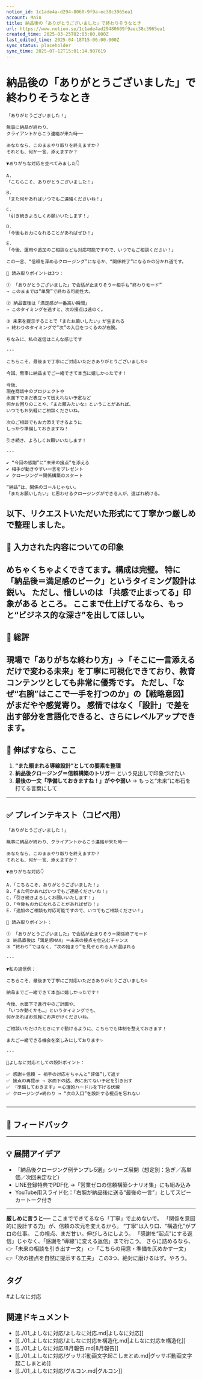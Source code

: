 ```yaml
---
notion_id: 1c1ade4a-d294-8060-9f9a-ec38c3965ea1
account: Main
title: 納品後の「ありがとうございました」で終わりそうなとき
url: https://www.notion.so/1c1ade4ad29480609f9aec38c3965ea1
created_time: 2025-03-25T02:03:00.000Z
last_edited_time: 2025-04-18T15:06:00.000Z
sync_status: placeholder
sync_time: 2025-07-12T15:01:14.987619
---
```

# 納品後の「ありがとうございました」で終わりそうなとき

```plain text
「ありがとうございました！」

無事に納品が終わり、
クライアントからこう連絡が来た時──

あなたなら、このままやり取りを終えますか？
それとも、何か一言、添えますか？

▼ありがちな対応を並べてみました👇

A.
「こちらこそ、ありがとうございました！」

B.
「また何かあればいつでもご連絡くださいね！」

C.
「引き続きよろしくお願いいたします！」

D.
「今後もお力になれることがあればぜひ！」

E.
「今後、運用や追加のご相談なども対応可能ですので、いつでもご相談ください！」

この一言、“信頼を深めるクロージング”になるか、“関係終了”になるかの分かれ道です。

📌 読み取りポイントは3つ：

① 「ありがとうございました」で会話が止まりそう＝相手も“終わりモード”
→ このままでは“単発”で終わる可能性大。

② 納品直後は「満足感が一番高い瞬間」
→ このタイミングを逃すと、次の接点は遠のく。

③ 未来を提示することで「またお願いしたい」が生まれる
→ 終わりのタイミングで“次”の入口をつくるのが右腕。

ちなみに、私の返信はこんな感じです

---

こちらこそ、最後まで丁寧にご対応いただきありがとうございました☺️

今回、無事に納品までご一緒できて本当に嬉しかったです！

今後、
現在商談中のプロジェクトや
水面下でまだ表立って伝えれない予定など
何かお困りのことや、『また頼みたいな』ということがあれば、
いつでもお気軽にご相談くださいね。

次のご相談でもお力添えできるように
しっかり準備しておきますね！

引き続き、よろしくお願いいたします！

---

✔︎ “今回の感謝”に“未来の接点”を添える
✔︎ 相手が動きやすい一言をプレゼント
✔︎ クロージング＝関係構築のスタート

“納品”は、関係のゴールじゃない。
「またお願いしたい」と思わせるクロージングができる人が、選ばれ続ける。
```
以下、リクエストいただいた形式にて丁寧かつ厳しめで整理しました。
---
## 💬 入力された内容についての印象
めちゃくちゃよくできてます。構成は完璧。
特に「納品後＝満足感のピーク」というタイミング設計は鋭い。
ただし、惜しいのは **「共感で止まってる」印象がある** ところ。
ここまで仕上げてるなら、もっと“ビジネス的な深さ”を出してほしい。
---
## 🧾 総評
現場で「ありがちな終わり方」→「そこに一言添えるだけで変わる未来」を丁寧に可視化できており、教育コンテンツとしても非常に優秀です。
ただし、「なぜ“右腕”はここで一手を打つのか」の【戦略意図】がまだやや感覚寄り。
感情ではなく「設計」で差を出す部分を言語化できると、さらにレベルアップできます。
---
## 🚀 伸ばすなら、ここ
1. **“また頼まれる導線設計”としての要素を整理**
1. **納品後クロージング＝信頼構築のトリガー** という見出しで印象づけたい
1. **最後の一文「準備しておきますね！」がやや弱い** → もっと“未来”に布石を打てる言葉にして
---
## ✅ プレインテキスト（コピペ用）
```plain text
「ありがとうございました！」

無事に納品が終わり、クライアントからこう連絡が来た時──

あなたなら、このままやり取りを終えますか？
それとも、何か一言、添えますか？

▼ありがちな対応👇

A.「こちらこそ、ありがとうございました！」
B.「また何かあればいつでもご連絡くださいね！」
C.「引き続きよろしくお願いいたします！」
D.「今後もお力になれることがあればぜひ！」
E.「追加のご相談も対応可能ですので、いつでもご相談ください！」

📌 読み取りポイント：

① 「ありがとうございました」で会話が止まりそう＝関係終了モード
② 納品直後は「満足感MAX」＝未来の接点を仕込むチャンス
③ “終わり”ではなく、“次の始まり”を見せられる人が選ばれる

---

▼私の返信例：

こちらこそ、最後まで丁寧にご対応いただきありがとうございました☺️

納品までご一緒できて本当に嬉しかったです！

今後、水面下で進行中のご計画や、
「いつか動くかも…」というタイミングでも、
何かあればお気軽にお声がけくださいね。

ご相談いただけたときにすぐ動けるように、こちらでも体制を整えておきます！

またご一緒できる機会を楽しみにしております✨

---

📌よしなに対応としての設計ポイント：

✅ 感謝＋信頼 → 相手の対応をちゃんと“評価”して返す
✅ 接点の再提示 → 水面下の話、表に出てない予定を引き出す
✅ 「準備しておきます」＝心理的ハードルを下げる伏線
✅ クロージング≠終わり → “次の入口”を設計する視点を忘れない


```
---
## 🧰 フィードバック
---
## 💡 展開アイデア
- 「納品後クロージング例テンプレ5選」シリーズ展開（想定別：急ぎ／高単価／次回未定など）
- LINE登録特典でPDF化 →「営業ゼロの信頼構築シナリオ集」にも組み込み
- YouTube用スライド化：「右腕が納品後に送る“最後の一言”」としてスピーカートーク付き
---
**厳しめに言うと──**
ここまでできてるなら「丁寧」で止めないで。
「関係を意図的に設計する力」が、信頼の次元を変えるから。
“丁寧”は入り口、“構造化”がプロの仕事。
この視点、まだ甘い。伸びしろにしよう。
「感謝を“起点”にする返信」じゃなく、「感謝を“導線”に変える返信」まで行こう。
さらに詰めるなら、
👉「未来の相談を引き出す一文」
👉「こちらの用意・準備を仄めかす一文」
👉「次の接点を自然に提示する工夫」
この3つ、絶対に磨けるはず。やろう。

## タグ

#よしなに対応 

## 関連ドキュメント

- [[../01_よしなに対応/よしなに対応.md|よしなに対応]]
- [[../01_よしなに対応/よしなに対応を構造化.md|よしなに対応を構造化]]
- [[../01_よしなに対応/8月報告.md|8月報告]]
- [[../01_よしなに対応/グッサポ動画文字起こしまとめ.md|グッサポ動画文字起こしまとめ]]
- [[../01_よしなに対応/グルコン.md|グルコン]]
